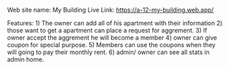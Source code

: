 Web site name: My Building
Live Link: https://a-12-my-building.web.app/

Features: 
    1) The owner can add all of his apartment with their information
    2) those want to get a apartment can place a request for aggrement.
    3) If owner accept the aggrement he will become a member
    4) owner can give coupon for special purpose.
    5) Members can use the coupons when they will going to pay their monthly rent.
    6) admin/ owner can see all stats in admin home.
